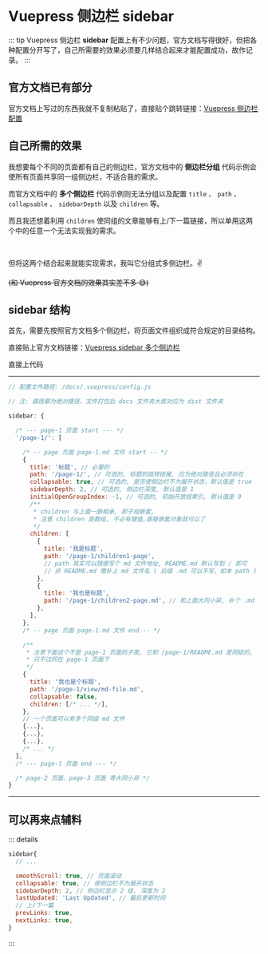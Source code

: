 # Vuepress 侧边栏 sidebar

::: tip
Vuepress 侧边栏 **sidebar** 配置上有不少问题，官方文档写得很好，但把各种配置分开写了，自己所需要的效果必须要几样结合起来才能配置成功，故作记录。
:::

## 官方文档已有部分

官方文档上写过的东西我就不复制粘贴了，直接贴个跳转链接：[Vuepress 侧边栏配置](https://vuepress.vuejs.org/zh/theme/default-theme-config.html#%E4%BE%A7%E8%BE%B9%E6%A0%8F)

## 自己所需的效果

我想要每个不同的页面都有自己的侧边栏，官方文档中的 **侧边栏分组** 代码示例会使所有页面共享同一组侧边栏，不适合我的需求。

而官方文档中的 **多个侧边栏** 代码示例则无法分组以及配置 `title` 、 `path` 、 `collapsable` 、 `sidebarDepth` 以及 `children` 等。

而且我还想着利用 `children` 使同组的文章能够有上/下一篇链接，所以单用这两个中的任意一个无法实现我的需求。

<br />

但将这两个结合起来就能实现需求，我叫它分组式多侧边栏。:v:

<s> (和 Vuepress 官方文档的效果其实差不多 :sweat_smile:) </s>

## sidebar 结构

首先，需要先按照官方文档多个侧边栏，将页面文件组织成符合规定的目录结构。

直接贴上官方文档链接：[Vuepress sidebar 多个侧边栏](https://vuepress.vuejs.org/zh/theme/default-theme-config.html#%E5%A4%9A%E4%B8%AA%E4%BE%A7%E8%BE%B9%E6%A0%8F)

直接上代码

---

```js
// 配置文件路径: /docs/.vuepress/config.js

// 注: 路径都为绝对路径，文件打包后 docs 文件夹大致对应为 dist 文件夹

sidebar: {

  /* --- page-1 页面 start --- */
  '/page-1/': [

    /* -- page 页面 page-1.md 文件 start -- */
    {
      title: '标题', // 必要的
      path: '/page-1/', // 可选的, 标题的跳转链接, 应为绝对路径且必须存在
      collapsable: true, // 可选的, 是否使侧边栏不为展开状态，默认值是 true
      sidebarDepth: 2, // 可选的, 侧边栏深度, 默认值是 1
      initialOpenGroupIndex: -1, // 可选的, 初始开放组索引, 默认值是 0
      /**
       * children 与上面一脉相承, 即子组嵌套,
       * 注意 children 是数组, 不必有键值,直接嵌套对象就可以了
       */
      children: [
        {
          title: '我是标题',
          path: '/page-1/children1-page',
          // path 其实可以随便写个 md 文件地址, README.md 默认写到 / 即可
          // 非 README.md 需补上 md 文件名 ( 后缀 .md 可以不写，如本 path )
        },
        {
          title: '我也是标题',
          path: '/page-1/children2-page.md', // 和上面大同小异, 补个 .md
        },
      ],
    },
    /* -- page 页面 page-1.md 文件 end -- */

    /**
     * 注意下面这个不是 page-1 页面的子类, 它和 /page-1/README.md 是同级的,
     * 只不过同在 page-1 页面下
     */
    {
      title: '我也是个标题',
      path: '/page-1/view/md-file.md',
      collapsable: false,
      children: [/* ... */],
    },
    // 一个页面可以有多个同级 md 文件
    {...},
    {...},
    {...},
    /* ... */
  ],
  /* --- page-1 页面 end --- */

  /* page-2 页面、page-3 页面 等大同小异 */
}
```

---

## 可以再来点辅料

::: details

```js
sidebar{
  // ...

  smoothScroll: true, // 页面滚动
  collapsable: true, // 使侧边栏不为展开状态
  sidebarDepth: 2, // 侧边栏显示 2 级, 深度为 2
  lastUpdated: 'Last Updated', // 最后更新时间
  // 上/下一篇
  prevLinks: true,
  nextLinks: true,
}
```

:::
